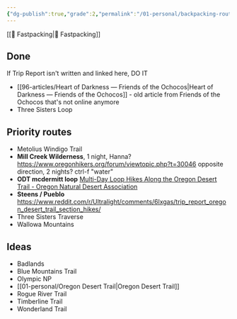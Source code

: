 ```yaml
---
{"dg-publish":true,"grade":2,"permalink":"/01-personal/backpacking-routes/","dgPassFrontmatter":true}
---
```



[[📘 Fastpacking\|📘 Fastpacking]]

## Done

If Trip Report isn't written and linked here, DO IT

* [[96-articles/Heart of Darkness — Friends of the Ochocos\|Heart of Darkness — Friends of the Ochocos]] - old article from Friends of the Ochocos that's not online anymore
* Three Sisters Loop

## Priority routes

* Metolius Windigo Trail
* **Mill Creek Wilderness**, 1 night, Hanna? https://www.oregonhikers.org/forum/viewtopic.php?t=30046 opposite direction, 2 nights? ctrl-f "water"
* **ODT mcdermitt loop** [Multi-Day Loop Hikes Along the Oregon Desert Trail - Oregon Natural Desert Association](https://onda.org/2021/08/oregon-desert-trail-loop-hikes/)
* **Steens / Pueblo** https://www.reddit.com/r/Ultralight/comments/6lxgas/trip_report_oregon_desert_trail_section_hikes/
* Three Sisters Traverse
* Wallowa Mountains

## Ideas

* Badlands
* Blue Mountains Trail
* Olympic NP
* [[01-personal/Oregon Desert Trail\|Oregon Desert Trail]]
* Rogue River Trail
* Timberline Trail
* Wonderland Trail